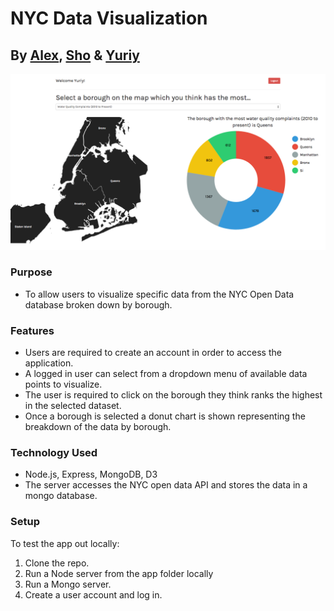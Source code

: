 # NYC Data Visualization
## By [Alex](https://github.com/alex-ngv), [Sho](https://github.com/shoshaikh7) & [Yuriy](https://github.com/yuriyt2)

![screenshot](./screenshot.png)

### Purpose
+ To allow users to visualize specific data from the NYC Open Data database broken down by borough.

### Features
+ Users are required to create an account in order to access the application.
+ A logged in user can select from a dropdown menu of available data points to visualize.
+ The user is required to click on the borough they think ranks the highest in the selected dataset.
+ Once a borough is selected a donut chart is shown representing the breakdown of the data by borough.

### Technology Used
+ Node.js, Express, MongoDB, D3
+ The server accesses the NYC open data API and stores the data in a mongo database.

### Setup
To test the app out locally:

1. Clone the repo.
2. Run a Node server from the app folder locally
3. Run a Mongo server.
4. Create a user account and log in.
